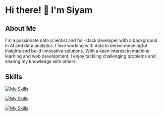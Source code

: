 # Hi there! 👋 I'm Siyam

## About Me
I'm a passionate data scientist and full-stack developer with a background in AI and data analytics. I love working with data to derive meaningful insights and build innovative solutions. With a keen interest in machine learning and web development, I enjoy tackling challenging problems and sharing my knowledge with others.

## Skills
[![My Skills](https://skillicons.dev/icons?i=js,ts,express,nodejs,mongo,postman)](https://skillicons.dev)

[![My Skills](https://skillicons.dev/icons?i=html,css,react,next,tailwindcss)](https://skillicons.dev)

[![My Skills](https://skillicons.dev/icons?i=py,tensorflow,pytorch,huggingface,scikit-learn,pandas,numpy,excel,tableau,seaborn,plotly,docker,git)](https://skillicons.dev)

